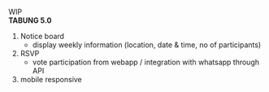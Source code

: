 WIP <br>
**TABUNG 5.0**
1. Notice board
   - display weekly information (location, date & time, no of participants)
2. RSVP
   - vote participation from webapp / integration with whatsapp through API
3. mobile responsive